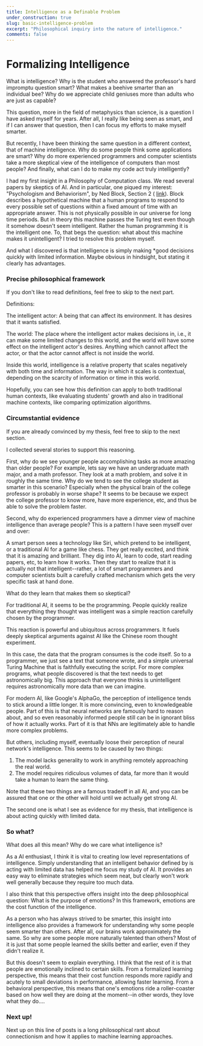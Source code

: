 ```yaml
---
title: Intelligence as a Definable Problem
under_construction: true
slug: basic-intelligence-problem
excerpt: "Philosophical inquiry into the nature of intelligence."
comments: false
---
```


# Formalizing Intelligence

What is intelligence? Why is the student who answered the professor's hard impromptu question smart? What makes a beehive smarter than an individual bee? Why do we appreciate child geniuses more than adults who are just as capable?

This question, more in the field of metaphysics than science, is a question I have asked myself for years. After all, I really like being seen as smart, and if I can answer that question, then I can focus my efforts to make myself smarter.

But recently, I have been thinking the same question in a different context, that of machine intelligence. Why do some people think some applications are smart? Why do more experienced programmers and computer scientists take a more skeptical view of the intelligence of computers than most people? And finally, what can I do to make my code act truly intelligently?

I had my first insight in a Philosophy of Computation class. We read several papers by skeptics of AI. And in particular, one piqued my interest: "Psychologism and Behaviorism", by Ned Block, Section 2 ( [link](http://www.nyu.edu/gsas/dept/philo/faculty/block/papers/Psychologism.htm)). Block describes a hypothetical machine that a human programs to respond to every possible set of questions within a fixed amount of time with an appropriate answer. This is not physically possible in our universe for long time periods. But in theory this machine passes the Turing test even though it somehow doesn't seem intelligent. Rather the human programming it is the intelligent one. To, that begs the question: what about this machine makes it unintelligent? I tried to resolve this problem myself. 

And what I discovered is that intelligence is simply making *good decisions quickly with limited information. Maybe obvious in hindsight, but stating it clearly has advantages.


### Precise philosophical framework

If you don't like to read definitions, feel free to skip to the next part.

Definitions:

The intelligent actor: A being that can affect its environment. It has desires that it wants satisfied.

The world: The place where the intelligent actor makes decisions in, i.e., it can make some limited changes to this world, and the world will have some effect on the intelligent actor's desires. Anything which cannot affect the actor, or that the actor cannot affect is not inside the world.

Inside this world, intelligence is a relative property that scales negatively with both time and information. The way in which it scales is contextual, depending on the scarcity of information or time in this world.

Hopefully, you can see how this definition can apply to both traditional human contexts, like evaluating students' growth and also in traditional machine contexts, like comparing optimization algorithms.

### Circumstantial evidence

If you are already convinced by my thesis, feel free to skip to the next section.

I collected several stories to support this reasoning.

First, why do we see younger people accomplishing tasks as more amazing than older people? For example, lets say we have an undergraduate math major, and a math professor. They look at a math problem, and solve it in roughly the same time. Why do we tend to see the college student as smarter in this scenario? Especially when the physical brain of the college professor is probably in worse shape? It seems to be because we expect the college professor to know more, have more experience, etc, and thus be able to solve the problem faster.

Second, why do experienced programmers have a dimmer view of machine intelligence than  average people? This is a pattern I have seen myself over and over:

A smart person sees a technology like Siri, which pretend to be intelligent, or a traditional AI for a game like chess. They get really excited, and think that it is amazing and brilliant. They dig into AI, learn to code, start reading papers, etc, to learn how it works. Then they start to realize that it is actually not that intelligent--rather, a lot of smart programmers and computer scientists built a carefully crafted mechanism which gets the very specific task at hand done.

What do they learn that makes them so skeptical?

For traditional AI, it seems to be the programming. People quickly realize that everything they thought was intelligent was a simple reaction carefully chosen by the programmer.

This reaction is powerful and ubiquitous across programmers. It fuels deeply skeptical arguments against AI like the Chinese room thought experiment.

In this case, the data that the program consumes is the code itself. So to a programmer, we just see a text that someone wrote, and a simple universal Turing Machine that is faithfully executing the script. For more complex programs, what people discovered is that the text needs to get astronomically big. This approach that everyone thinks is unintelligent requires astronomically more data than we can imagine.

For modern AI, like Google's AlphaGo, the perception of intelligence tends to stick around a little longer. It is more convincing, even to knowledgeable people. Part of this is that neural networks are famously hard to reason about, and so even reasonably informed people still can be in ignorant bliss of how it actually works. Part of it is that NNs are legitimately able to handle more complex problems.

But others, including myself, eventually loose their perception of neural network's intelligence. This seems to be caused by two things:

1. The model lacks generality to work in anything remotely approaching the real world.
2. The model requires ridiculous volumes of data, far more than it would take a human to learn the same thing.

Note that these two things are a famous tradeoff in all AI, and you can be assured that one or the other will hold until we actually get strong AI.

The second one is what I see as evidence for my thesis, that intelligence is about acting quickly with limited data.

### So what?

What does all this mean? Why do we care what intelligence is?

As a AI enthusiast, I think it is vital to creating low level representations of intelligence. Simply understanding that an intelligent behavior defined by is acting with limited data has helped me focus my study of AI. It provides an easy way to eliminate strategies which seem neat, but clearly won't work well generally because they require too much data.

I also think that this perspective offers insight into the deep philosophical question: What is the purpose of emotions? In this framework, emotions are the cost function of the intelligence.

As a person who has always strived to be smarter, this insight into intelligence also provides a framework for understanding why some people seem smarter than others. After all, our brains work approximately the same. So why are some people more naturally talented than others? Most of it is just that some people learned the skills better and earlier, even if they didn't realize it.

But this doesn't seem to explain everything. I think that the rest of it is that people are emotionally inclined to certain skills. From a formalized learning perspective, this means that their cost function responds more rapidly and acutely to small deviations in performance, allowing faster learning. From a behavioral perspective, this means that one's emotions ride a roller-coaster based on how well they are doing at the moment--in other words, they love what they do....

### Next up!

Next up on this line of posts is a long philosophical rant about connectionism and how it applies to machine learning approaches.
